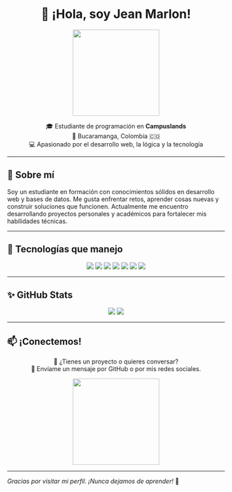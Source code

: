 <h1 align="center">👋 ¡Hola, soy Jean Marlon!</h1>

<p align="center">
  <img src="https://media.giphy.com/media/LMcB8XospGZO8UQq87/giphy.gif" width="200"/>
</p>

<p align="center">
  🎓 Estudiante de programación en <strong>Campuslands</strong> <br/>
  📍 Bucaramanga, Colombia 🇨🇴 <br/>
  💻 Apasionado por el desarrollo web, la lógica y la tecnología <br/>
</p>

---

## 🚀 Sobre mí

Soy un estudiante en formación con conocimientos sólidos en desarrollo web y bases de datos. Me gusta enfrentar retos, aprender cosas nuevas y construir soluciones que funcionen. Actualmente me encuentro desarrollando proyectos personales y académicos para fortalecer mis habilidades técnicas.

---

## 🧠 Tecnologías que manejo

<p align="center">
  <img src="https://img.shields.io/badge/Python-3776AB?style=for-the-badge&logo=python&logoColor=white"/>
  <img src="https://img.shields.io/badge/HTML5-E34F26?style=for-the-badge&logo=html5&logoColor=white"/>
  <img src="https://img.shields.io/badge/CSS3-1572B6?style=for-the-badge&logo=css3&logoColor=white"/>
  <img src="https://img.shields.io/badge/JavaScript-F7DF1E?style=for-the-badge&logo=javascript&logoColor=black"/>
  <img src="https://img.shields.io/badge/MySQL-4479A1?style=for-the-badge&logo=mysql&logoColor=white"/>
  <img src="https://img.shields.io/badge/MongoDB-47A248?style=for-the-badge&logo=mongodb&logoColor=white"/>
  <img src="https://img.shields.io/badge/Git-F05032?style=for-the-badge&logo=git&logoColor=white"/>
</p>

---

## ✨ GitHub Stats

<p align="center">
  <img src="https://github-readme-stats.vercel.app/api?username=JeanMarlonDev&show_icons=true&theme=radical"/>
  <img src="https://github-readme-stats.vercel.app/api/top-langs/?username=JeanMarlonDev&layout=compact&theme=radical"/>
</p>

---

## 📫 ¡Conectemos!

<p align="center">
  💬 ¿Tienes un proyecto o quieres conversar?  
  <br/>
  📩 Envíame un mensaje por GitHub o por mis redes sociales.
</p>

<p align="center">
  <img src="https://media.giphy.com/media/xUPGcguWZHRC2HyBRS/giphy.gif" width="200"/>
</p>

---

_Gracias por visitar mi perfil. ¡Nunca dejamos de aprender!_ 🚀

